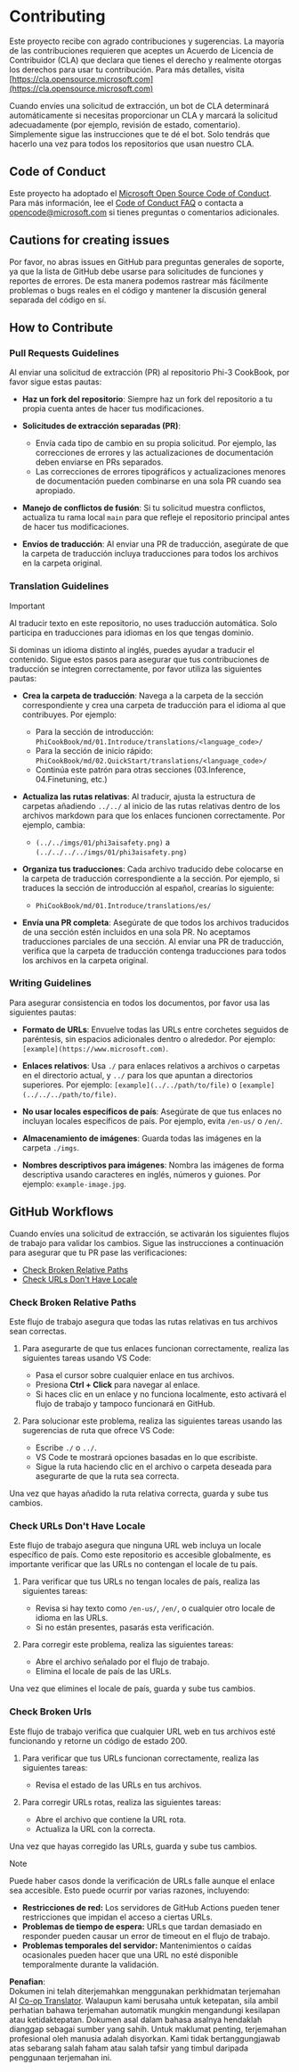 <!--
CO_OP_TRANSLATOR_METADATA:
{
  "original_hash": "9f71f15fee9a73ecfcd4fd40efbe3070",
  "translation_date": "2025-05-09T03:42:41+00:00",
  "source_file": "CONTRIBUTING.md",
  "language_code": "ms"
}
-->
# Contributing

Este proyecto recibe con agrado contribuciones y sugerencias. La mayoría de las contribuciones requieren que aceptes un Acuerdo de Licencia de Contribuidor (CLA) que declara que tienes el derecho y realmente otorgas los derechos para usar tu contribución. Para más detalles, visita [https://cla.opensource.microsoft.com](https://cla.opensource.microsoft.com)

Cuando envíes una solicitud de extracción, un bot de CLA determinará automáticamente si necesitas proporcionar un CLA y marcará la solicitud adecuadamente (por ejemplo, revisión de estado, comentario). Simplemente sigue las instrucciones que te dé el bot. Solo tendrás que hacerlo una vez para todos los repositorios que usan nuestro CLA.

## Code of Conduct

Este proyecto ha adoptado el [Microsoft Open Source Code of Conduct](https://opensource.microsoft.com/codeofconduct/).
Para más información, lee el [Code of Conduct FAQ](https://opensource.microsoft.com/codeofconduct/faq/) o contacta a [opencode@microsoft.com](mailto:opencode@microsoft.com) si tienes preguntas o comentarios adicionales.

## Cautions for creating issues

Por favor, no abras issues en GitHub para preguntas generales de soporte, ya que la lista de GitHub debe usarse para solicitudes de funciones y reportes de errores. De esta manera podemos rastrear más fácilmente problemas o bugs reales en el código y mantener la discusión general separada del código en sí.

## How to Contribute

### Pull Requests Guidelines

Al enviar una solicitud de extracción (PR) al repositorio Phi-3 CookBook, por favor sigue estas pautas:

- **Haz un fork del repositorio**: Siempre haz un fork del repositorio a tu propia cuenta antes de hacer tus modificaciones.

- **Solicitudes de extracción separadas (PR)**:
  - Envía cada tipo de cambio en su propia solicitud. Por ejemplo, las correcciones de errores y las actualizaciones de documentación deben enviarse en PRs separados.
  - Las correcciones de errores tipográficos y actualizaciones menores de documentación pueden combinarse en una sola PR cuando sea apropiado.

- **Manejo de conflictos de fusión**: Si tu solicitud muestra conflictos, actualiza tu rama local `main` para que refleje el repositorio principal antes de hacer tus modificaciones.

- **Envíos de traducción**: Al enviar una PR de traducción, asegúrate de que la carpeta de traducción incluya traducciones para todos los archivos en la carpeta original.

### Translation Guidelines

> [!IMPORTANT]
>
> Al traducir texto en este repositorio, no uses traducción automática. Solo participa en traducciones para idiomas en los que tengas dominio.

Si dominas un idioma distinto al inglés, puedes ayudar a traducir el contenido. Sigue estos pasos para asegurar que tus contribuciones de traducción se integren correctamente, por favor utiliza las siguientes pautas:

- **Crea la carpeta de traducción**: Navega a la carpeta de la sección correspondiente y crea una carpeta de traducción para el idioma al que contribuyes. Por ejemplo:
  - Para la sección de introducción: `PhiCookBook/md/01.Introduce/translations/<language_code>/`
  - Para la sección de inicio rápido: `PhiCookBook/md/02.QuickStart/translations/<language_code>/`
  - Continúa este patrón para otras secciones (03.Inference, 04.Finetuning, etc.)

- **Actualiza las rutas relativas**: Al traducir, ajusta la estructura de carpetas añadiendo `../../` al inicio de las rutas relativas dentro de los archivos markdown para que los enlaces funcionen correctamente. Por ejemplo, cambia:
  - `(../../imgs/01/phi3aisafety.png)` a `(../../../../imgs/01/phi3aisafety.png)`

- **Organiza tus traducciones**: Cada archivo traducido debe colocarse en la carpeta de traducción correspondiente a la sección. Por ejemplo, si traduces la sección de introducción al español, crearías lo siguiente:
  - `PhiCookBook/md/01.Introduce/translations/es/`

- **Envía una PR completa**: Asegúrate de que todos los archivos traducidos de una sección estén incluidos en una sola PR. No aceptamos traducciones parciales de una sección. Al enviar una PR de traducción, verifica que la carpeta de traducción contenga traducciones para todos los archivos en la carpeta original.

### Writing Guidelines

Para asegurar consistencia en todos los documentos, por favor usa las siguientes pautas:

- **Formato de URLs**: Envuelve todas las URLs entre corchetes seguidos de paréntesis, sin espacios adicionales dentro o alrededor. Por ejemplo: `[example](https://www.microsoft.com)`.

- **Enlaces relativos**: Usa `./` para enlaces relativos a archivos o carpetas en el directorio actual, y `../` para los que apuntan a directorios superiores. Por ejemplo: `[example](../../path/to/file)` o `[example](../../../path/to/file)`.

- **No usar locales específicos de país**: Asegúrate de que tus enlaces no incluyan locales específicos de país. Por ejemplo, evita `/en-us/` o `/en/`.

- **Almacenamiento de imágenes**: Guarda todas las imágenes en la carpeta `./imgs`.

- **Nombres descriptivos para imágenes**: Nombra las imágenes de forma descriptiva usando caracteres en inglés, números y guiones. Por ejemplo: `example-image.jpg`.

## GitHub Workflows

Cuando envíes una solicitud de extracción, se activarán los siguientes flujos de trabajo para validar los cambios. Sigue las instrucciones a continuación para asegurar que tu PR pase las verificaciones:

- [Check Broken Relative Paths](../..)
- [Check URLs Don't Have Locale](../..)

### Check Broken Relative Paths

Este flujo de trabajo asegura que todas las rutas relativas en tus archivos sean correctas.

1. Para asegurarte de que tus enlaces funcionan correctamente, realiza las siguientes tareas usando VS Code:
    - Pasa el cursor sobre cualquier enlace en tus archivos.
    - Presiona **Ctrl + Click** para navegar al enlace.
    - Si haces clic en un enlace y no funciona localmente, esto activará el flujo de trabajo y tampoco funcionará en GitHub.

1. Para solucionar este problema, realiza las siguientes tareas usando las sugerencias de ruta que ofrece VS Code:
    - Escribe `./` o `../`.
    - VS Code te mostrará opciones basadas en lo que escribiste.
    - Sigue la ruta haciendo clic en el archivo o carpeta deseada para asegurarte de que la ruta sea correcta.

Una vez que hayas añadido la ruta relativa correcta, guarda y sube tus cambios.

### Check URLs Don't Have Locale

Este flujo de trabajo asegura que ninguna URL web incluya un locale específico de país. Como este repositorio es accesible globalmente, es importante verificar que las URLs no contengan el locale de tu país.

1. Para verificar que tus URLs no tengan locales de país, realiza las siguientes tareas:

    - Revisa si hay texto como `/en-us/`, `/en/`, o cualquier otro locale de idioma en las URLs.
    - Si no están presentes, pasarás esta verificación.

1. Para corregir este problema, realiza las siguientes tareas:
    - Abre el archivo señalado por el flujo de trabajo.
    - Elimina el locale de país de las URLs.

Una vez que elimines el locale de país, guarda y sube tus cambios.

### Check Broken Urls

Este flujo de trabajo verifica que cualquier URL web en tus archivos esté funcionando y retorne un código de estado 200.

1. Para verificar que tus URLs funcionan correctamente, realiza las siguientes tareas:
    - Revisa el estado de las URLs en tus archivos.

2. Para corregir URLs rotas, realiza las siguientes tareas:
    - Abre el archivo que contiene la URL rota.
    - Actualiza la URL con la correcta.

Una vez que hayas corregido las URLs, guarda y sube tus cambios.

> [!NOTE]
>
> Puede haber casos donde la verificación de URLs falle aunque el enlace sea accesible. Esto puede ocurrir por varias razones, incluyendo:
>
> - **Restricciones de red:** Los servidores de GitHub Actions pueden tener restricciones que impidan el acceso a ciertas URLs.
> - **Problemas de tiempo de espera:** URLs que tardan demasiado en responder pueden causar un error de timeout en el flujo de trabajo.
> - **Problemas temporales del servidor:** Mantenimientos o caídas ocasionales pueden hacer que una URL no esté disponible temporalmente durante la validación.

**Penafian**:  
Dokumen ini telah diterjemahkan menggunakan perkhidmatan terjemahan AI [Co-op Translator](https://github.com/Azure/co-op-translator). Walaupun kami berusaha untuk ketepatan, sila ambil perhatian bahawa terjemahan automatik mungkin mengandungi kesilapan atau ketidaktepatan. Dokumen asal dalam bahasa asalnya hendaklah dianggap sebagai sumber yang sahih. Untuk maklumat penting, terjemahan profesional oleh manusia adalah disyorkan. Kami tidak bertanggungjawab atas sebarang salah faham atau salah tafsir yang timbul daripada penggunaan terjemahan ini.